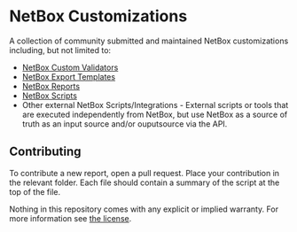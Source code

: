 # NetBox Customizations
A collection of community submitted and maintained NetBox customizations including, but not limited to:

* [NetBox Custom Validators](https://docs.netbox.dev/en/stable/customization/custom-validation/)
* [NetBox Export Templates](https://docs.netbox.dev/en/stable/customization/export-templates/)
* [NetBox Reports](https://docs.netbox.dev/en/stable/customization/reports/)
* [NetBox Scripts](https://docs.netbox.dev/en/stable/customization/scripts/)
* Other external NetBox Scripts/Integrations - External scripts or tools that are executed independently from NetBox, but use NetBox as a source of truth as an input source and/or ouputsource via the API.

## Contributing
To contribute a new report, open a pull request. Place your contribution in the relevant folder. Each file should contain a summary of the script at the top of the file.

Nothing in this repository comes with any explicit or implied warranty. For more information see [the license](LICENSE).
